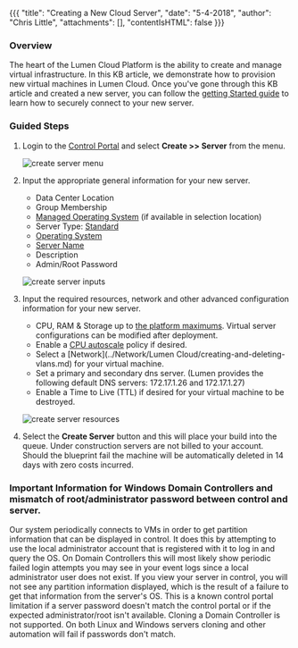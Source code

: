 {{{
  "title": "Creating a New Cloud Server",
  "date": "5-4-2018",
  "author": "Chris Little",
  "attachments": [],
  "contentIsHTML": false
}}}

### Overview
The heart of the Lumen Cloud Platform is the ability to create and manage virtual infrastructure. In this KB article, we demonstrate how to provision new virtual machines in Lumen Cloud. Once you've gone through this KB article and created a new server, you can follow the [getting Started guide](../Servers/getting-started-how-to-securely-connect-to-your-server.md) to learn how to securely connect to your new server.

### Guided Steps

1. Login to the [Control Portal](//control.ctl.io) and select **Create >> Server** from the menu.

    ![create server menu](../images/creating-a-new-enterprise-cloud-server-01.png)

2. Input the appropriate general information for your new server.
    * Data Center Location
    * Group Membership
    * [Managed Operating System](https://www.ctl.io/managed-services/operating-system/) (if available in selection location)
    * Server Type: [Standard](https://www.ctl.io/servers/)
    * [Operating System](../Support/supported-operating-systems.md)
    * [Server Name](../Servers/server-naming-convention.md)
    * Description
    * Admin/Root Password

    ![create server inputs](../images/creating-a-new-enterprise-cloud-server-02.png)

3. Input the required resources, network and other advanced configuration information for your new server.
    * CPU, RAM & Storage up to [the platform maximums](../Servers/cloud-server-instance-size-and-performance.md). Virtual server configurations can be modified after deployment.
    * Enable a [CPU autoscale](../General/Autoscale/creating-and-applying-autoscale-policies.md) policy if desired.
    * Select a [Network](../Network/Lumen Cloud/creating-and-deleting-vlans.md) for your virtual machine.
    * Set a primary and secondary dns server. (Lumen provides the following default DNS servers: 172.17.1.26 and 172.17.1.27)
    * Enable a Time to Live (TTL) if desired for your virtual machine to be destroyed.

    ![create server resources](../images/creating-a-new-enterprise-cloud-server-03.png)

4. Select the **Create Server** button and this will place your build into the queue.  Under construction servers are not billed to your account.  Should the blueprint fail the machine will be automatically deleted in 14 days with zero costs incurred.

### Important Information for Windows Domain Controllers and mismatch of root/administrator password between control and server.

 Our system periodically connects to VMs in order to get partition information that can be displayed in control. It does this by attempting to use the local administrator account that is registered with it to log in and query the OS. On Domain Controllers this will most likely show periodic failed login attempts you may see in your event logs since a local administrator user does not exist. If you view your server in control, you will not see any partition information displayed, which is the result of a failure to get that information from the server's OS. This is a known control portal limitation if a server password doesn't match the control portal or if the expected administrator/root isn't available. Cloning a Domain Controller is not supported. On both Linux and Windows servers cloning and other automation will fail if passwords don't match.

